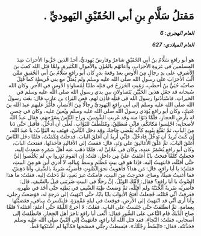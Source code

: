 <h1 dir="rtl">مَقتلُ سَلَّامِ بنِ أبي الحُقَيْقِ اليَهوديِّ .</h1>

<h5 dir="rtl">العام الهجري:  6

العام الميلادي: 627

</h5>

<p dir="rtl">هو أبو رافعٍ سَلَّامُ بنُ أبي الحُقَيْقِ شاعرٌ وفارسٌ يَهوديٌّ، أحدُ الذين حَزَّبوا الأحزابَ ضِدَ المسلمين في غزوةِ الأحزابِ، وأَعانَهُم بالمُؤَنِ والأَموالِ الكَثيرةِ، ولمَّا قتَل الله كعبَ بنَ الأشرفِ على يدِ رجالٍ مِنَ الأَوسِ بعدَ وقعةَ بدرٍ كان أبو رافعٍ سَلَّامُ بنُ أبي الحُقيقِ ممَّن أَلَّبَ الأحزابَ على رسولِ الله صلى الله عليه وسلم ولم يُقتلْ مع بني قُريظةَ كما قُتِلَ صاحبُه حُيَيُّ بنُ أَخطبِ، رَغِبتِ الخَزرجُ في قتلِه طلبًا لِمُساواةِ الأَوسِ في الأَجرِ. وكان الله سُبحانه قد جعَل هذين الحَيَّيْنِ يَتَصاولانِ بين يدي رسولِ الله صلى الله عليه وسلم في الخيراتِ، فاسْتأذَنوا رسولَ الله في قتلِه فأَذِن لهم، فعنِ البَراءِ بنِ عازبٍ قال: بعَث رسولُ الله صلى الله عليه وسلم إلى أبي رافعٍ اليَهوديِّ رِجالًا مِنَ الأنصارِ، فأَمَّرَ عليهم عبدَ الله بنَ عَتيكٍ، وكان أبو رافعٍ يُؤذي رسولَ الله صلى الله عليه وسلم ويُعينُ عليه، وكان في حِصنٍ له بأرضِ الحجازِ، فلمَّا دَنَوْا منه وقد غَربتِ الشَّمسُ، وراح النَّاسُ بِسَرْحِهِم، فقال عبدُ الله لأصحابِه: اجْلِسوا مَكانَكُم، فإنِّي مُنطلِقٌ، ومُتَلَطِّفٌ للبَوَّابِ، لَعلِّي أن أَدخُلَ، فأقبل حتَّى دَنا مِنَ البابِ، ثمَّ تَقَنَّعَ بِثَوبهِ كأنَّه يَقْضي حاجةً، وقد دخل النَّاسُ، فهتَف به البَوَّابُ: يا عبدَ الله، إن كُنتَ تُريدُ أن تَدخُلَ فادخُلْ، فإنِّي أُريدُ أن أُغلقَ البابَ، فدخلتُ فكَمَنْتُ، فلمَّا دخَل النَّاسُ أَغلقَ البابَ، ثمَّ عَلَّقَ الأَغاليقَ على وَتَدٍ، قال: فقمتُ إلى الأقاليدِ فأَخذتُها، ففتحتُ البابَ، وكان أبو رافعٍ يُسْمَرُ عنده، وكان في عَلالِيَّ له، فلمَّا ذهَب عنه أهلُ سَمَرِهِ صَعدتُ إليه، فجعلتُ كلمَّا فتحتُ بابًا أَغلقتُ عليَّ مِن داخلٍ، قلتُ: إن القومَ نَذِروا بي لم يَخْلُصوا إليَّ حتَّى أَقتُلَه، فانتهيتُ إليه، فإذا هو في بيتٍ مُظلمٍ وسطَ عِيالهِ، لا أَدري أين هو مِنَ البيتِ، فقلتُ: يا أبا رافعٍ، قال: مَن هذا؟ فأَهويتُ نحوَ الصَّوتِ فأَضرِبُه ضَربةً بالسَّيفِ وأنا دَهِشٌ، فما أَغنيتُ شيئًا، وصاح، فخرجتُ مِنَ البيتِ، فأَمكثُ غيرَ بَعيدٍ، ثمَّ دَخلتُ إليه، فقلتُ: ما هذا الصَّوتُ يا أبا رافعٍ؟ فقال: لِأُمِّكَ الوَيْلُ، إنَّ رجلًا في البيتِ ضَربَني قبلُ بالسَّيفِ. قال: فأَضرِبُه ضَربةً أَثْخَنَتْهُ ولم أَقتُلْه، ثمَّ وَضعتُ ظِبَةَ السَّيفِ في بَطنِه حتَّى أخَذ في ظَهرهِ، فعَرفتُ أنِّي قَتلتُه، فَجعلتُ أَفتحُ الأبوابَ بابًا بابًا، حتَّى انْتهَيتُ إلى دَرجةٍ له، فوَضعتُ رِجلي، وأنا أَرى أنِّي قد انْتهَيتُ إلى الأرضِ، فوقعتُ في ليلةٍ مُقْمِرَةٍ، فانكَسرتْ ساقي، فعَصَبْتُها بِعِمامةٍ، ثمَّ انطَلقتُ حتَّى جَلستُ على البابِ، فقلتُ: لا أخرجُ اللَّيلةَ حتَّى أَعلمَ: أَقتلتُه؟ فلمَّا صاح الدِّيكُ قام النَّاعي على السُّورِ فقال: أَنْعى أبا رافعٍ تاجرَ أهلِ الحِجازِ. فانطَلقتُ إلى أصحابي، فقلتُ: النَّجاءَ، فقد قتَل الله أبا رافعٍ، فانتهَيتُ إلى النَّبيِّ صلى الله عليه وسلم فحَدَّثتُه، فقال: «ابْسُطْ رِجْلَكَ». فبَسطتُ رِجلي فمسَحها فكأنَّها لم أَشْتَكِها قَطُّ.</p></br>
